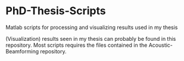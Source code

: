 # PhD-Thesis-Scripts
Matlab scripts for processing and visualizing results used in my thesis

(Visualization) results seen in my thesis can probably be found in this repository. Most scripts requires the files contained in the Acoustic-Beamforming repository.
